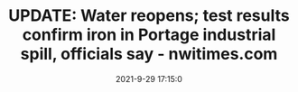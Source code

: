 ---
"title": "UPDATE: Water reopens; test results confirm iron in Portage industrial spill, officials say - nwitimes.com"
"date": "2021-9-29 17:15:0"
"feed_name": "GOOGLENEWSINDUSTRIAL"
"feed_website": "https://news.google.com/search?q=industrial%2Bincident&hl=en-US&gl=US&ceid=US:en"
"feed_rss": "https://news.google.com/rss/search?q=industrial%2Bincident&hl=en-US&gl=US&ceid=US:en"
"link": "https://www.nwitimes.com/business/steel/update-water-reopens-test-results-confirm-iron-in-portage-industrial-spill-officials-say/article_0c69716c-f3f4-5ea4-b7b0-beb99d802602.html"
"source": "{'href': 'https://www.nwitimes.com', 'title': 'nwitimes.com'}"
"file": "_posts/2021-1-1-64a436afa3f41ba40758be741164f7c4f95be706.md"
"accident": "0"
"drilling": "0"
"dead": "0"
"injured": "0"
"arrested": "0"
"where": "unknown site"
"causes": "unknown"
"place": "unknown place"
---
